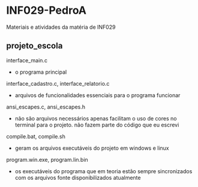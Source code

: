 # INF029-PedroA

Materiais e atividades da matéria de INF029

## projeto_escola

interface_main.c
- o programa principal

interface_cadastro.c, interface_relatorio.c
- arquivos de funcionalidades essenciais para o programa funcionar

ansi_escapes.c, ansi_escapes.h
- não são arquivos necessários apenas facilitam o uso de cores no terminal para o projeto. não fazem parte do código que eu escrevi

compile.bat, compile.sh
- geram os arquivos executáveis do projeto em windows e linux

program.win.exe, program.lin.bin
- os executáveis do programa que em teoria estão sempre sincronizados com os arquivos fonte disponibilizados atualmente

##